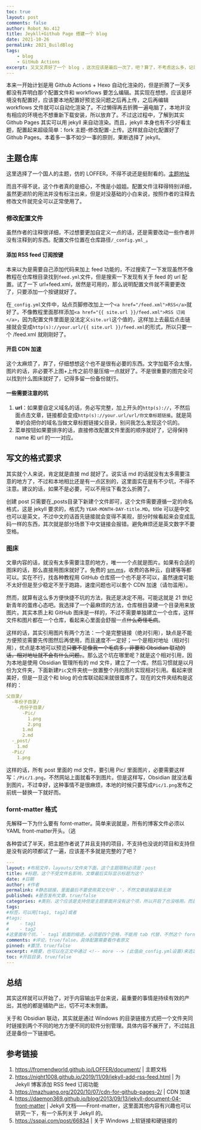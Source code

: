 ```yaml
---
toc: true
layout: post
comments: false
author: Robot_No.412
title: Jeykll+Github Page 搭建一个 blog
date: 2021-10-26
permalink: 2021_BuildBlog
tags: 
    - blog
    - GitHub Actions
excerpt: 又又又弄好了一个 blog ，这次应该是最后一次了，吧？算了，不考虑这么多，记录一下怎么弄的吧，省得以后又要再找一遍教程。
---
```


本来一开始计划是用 Github Actions + Hexo 自动化渲染的，但是折腾了一天多都没有弄明白那个配置文件和 workflows 要怎么编辑。其实现在想想，应该是环境没有配置好，应该要本地配置好预览没问题之后再上传，之后再编辑 workflows 文件就可以自动化渲染了。不过懒得再去折腾一遍电脑了，本地并没有相应的环境也不想重新下载安装，所以放弃了。不过这过程中，了解到其实 Github Pages 其实可以用 jekyll 来自动渲染。而且，jekyll 本身也有不少好看主题，配置起来超级简单：fork 主题-修改配置-上传。这样就自动化配置好了 Github Pages。本着多一事不如少一事的原则，果断选择了 jekyll。

## 主题仓库

这里选择了一个国人的主题，仿的 LOFFER，不得不说还是挺耐看的。[主题地址](https://github.com/FromEndWorld/LOFFER)

而且不得不说，这个作者真的是细心，不愧是小姐姐。配置文件注释得特别详细，虽然更进阶的用法并没有标注出来，但是对没基础的小白来说，按照作者的注释去修改文件就完全可以正常使用了。

### 修改配置文件

虽然作者的注释很详细，不过想要更加自定义一点的话，还是需要改动一些作者并没有注释到的东西。配置文件位置在仓库路径`/_config.yml_`。

#### 添加 RSS feed 订阅按键

本来以为是需要自己添加代码来加上 feed 功能的，不过搜索了一下发现虽然不像教程在仓库根目录找到`feed.yml`文件，但是搜索一下发现有关于 feed 的 url 配置。试了一下 url+feed.xml，居然是可用的，那么说明配置文件就不需要更改了，只要添加一个按键就好了。

在`_config.yml`文件中，站点页脚修改加上一个`<a href="/feed.xml">RSS</a>`就好了。不像教程里面那样添加`<a href="{{ site.url }}/feed.xml">RSS 订阅</a>`，因为配置文件里面是没法定义`site.url`这个值的，这样加上去最后点击链接就会变成`http(s)://your.url/{{ site.url }}/feed.xml`的形式，所以只要一个 /feed.xml 就刚刚好了。

#### 开启 CDN 加速

这个太麻烦了，弃了，仔细想想这个也不是很有必要的东西。文字加载不会太慢，图片的话，非必要不上图+上传之前尽量压缩一点就好了。不是很重要的图完全可以找到什么图床就好了，记得多留一份备份就行。

#### 一些需要注意的坑

1. **url**：如果要自定义域名的话，务必写完整，加上开头的`http(s)://`，不然后面点击文章，链接都会变成`http(s)://your.url/url/你文章标题链接`。就是简单的会把你的域名当做文章标题链接父目录，别问我怎么发现这个坑的。
2. 菜单按钮如果要排序的话，直接修改配置文件里面的顺序就好了，记得保持 name 和 url 的一一对应。

## 写文的格式要求

其实就个人来说，肯定就是直接 md 就好了。说实话 md 的话就没有太多需要注意的地方了，不过和本地相比还是有一点区别的，这里面实在是有不少坑，不得不注意。建议的话，如果不是必要，可以不用往下看怎么折腾了。

创建 post 只需要在_posts目录下新建个文件即可，这个文件需要遵循一定的命名格式，这是 jekyll 要求的，格式为 `YEAR-MONTH-DAY-title.MD`。title 可以是中文也可以是英文，不过中文的话首先链接就会变得不美观，部分时候看起来会变成乱码一样的东西，其次就是部分场景下中文链接会报错。避免麻烦还是英文数字不要空格。

### 图床

文章内容的话，就没有太多需要注意的地方，唯一一个点就是图片。如果有合适的图床的话，那么直接用图床就好了。免费的 [sm.ms](https://sm.ms)，收费的各种云，自建等等都可以。实在不行，找各种教程用 GitHub 仓库搭一个也不是不可以，虽然速度可能不太好但是至少稳定不至于跑路，速度问题也可以套个 CDN 加速（请勿滥用）。

然而，就算有这么多方便快捷不坑的方法，我还是决定不用。可能这就是 21 世纪新青年的蛋疼心态吧。我选择了一个最麻烦的方法，仓库根目录建一个目录用来放图片。其实本质上和 GitHub 图床是一样的，不过不需要单独建立一个仓库，这样文件和图片都在一个仓库，看起来心里面会舒服一点~~什么奇怪毛病~~。

这样的话，其实引用图片有两个方法：一个是完整链接（绝对引用），缺点是不能方便预览需要先传图然后再使用，而且速度不一定好；一个是相对地址（相对引用），优点是本地可以预览~~只要不是像我一个毛病多，非要和 Obsidian 联动的话，相对地址就不会有什么问题。~~。那么这个坑在哪里呢？就是这个相对引用，因为本地是使用 Obsidian 管理所有的 md 文件，建立了一个库。然后习惯就是以月份为文件夹，下面新建`Pic`文件夹统一放置整个月的图片实现相对引用。看起来很美好，但是一旦这个和 blog 的仓库联动起来就很蛋疼了。现在的文件夹结构是这样的：

```yml
父目录/
  -年份子目录/
    -月份子目录/
      -Pic/ 
        1.png
        2.png
      1.md
      2.md
  -_post/
    1.md
  -Pic/
    1.png
```

这样的话，所有 post 里面的 md 文件，要引用 Pic/ 里面图片，必要需要这样写：`/Pic/1.png`，不然网站上面就看不到图片。但是这样写，Obsidian 就没法看到图片。不过幸好，这种事情不是很麻烦，本地的时候只要写成`Pic/1.png`发布之前统一替换一下就好而。

### fornt-matter 格式

先解释一下为什么要有 fornt-matter。简单来说就是，所有的博客文件必须以YAML front-matter开头。（逃

各种尝试了半天，把主题作者说了并且支持的项目，不支持也没说的项目和支持但是没有说的项都试了一遍，应该差不多就是完整的了吧？

```yaml
---
layout: #布局文件，layouts/文件夹下面，这个主题限制必须是：post
title: #标题，这个不受文件名影响，文章最后实际显示标题为这个
date: #日期
author: #作者
permalink: #静态链接，里面最后不要使用英文句号'.'，不然文章链接容易无效
published: #是否发布文章，true/false
categories: #类别，这个应该是支持但是主题里面并没有这个项，所以开启了也没啥用。而且个人觉得，类别和标签的功能上有些重复冗余，可以不要
tags: 
#标签，可以用[tag1, tag2]或者
#tags: 
#    - tag1
#    - tag2
#这里面有个坑，`- tag1`前面的缩进，必须是四个空格，不能用 tab 代替，不然这个 fornt-matter 就是无效的，所有设置都不会生效
comments: #评论，true/false，具体配置需要看作者原文
pinned: #置顶，true/false
excerpt: #摘要，也可以在正文中通过 <!-- more --> (此值由_config.yml设置)来选定
toc: #开启目录，true/false
---
```

## 总结

其实这样就可以开始了，对于内容输出平台来说，最重要的事情是持续有效的产出，其他的都是辅助产出，切不可本末倒置。

关于和 Obsidian 联动，其实就是通过 Windows 的目录链接方式把一个文件夹同时链接到两个不同的地方方便不同的软件分别管理。具体内容不展开了，不过姑且还是备份一下链接吧。

## 参考链接

1. https://fromendworld.github.io/LOFFER/document/ | 主题文档
2. https://night1008.github.io/2019/11/09/jekyll-add-rss-feed.html | 为 Jekyll 博客添加 RSS feed 订阅功能
3. https://mazhuang.org/2020/10/07/cdn-for-github-pages-2/ | CDN 加速
4. https://daemon369.github.io/blog/2013/09/13/jekyll-document-04-front-matter | Jekyll 文档——Front-matter，这里面其他内容有兴趣也可以研究一下，有一个系列关于 Jekyll 的。
5. https://sspai.com/post/66834 | 关于 Windows 上软链接和硬链接的